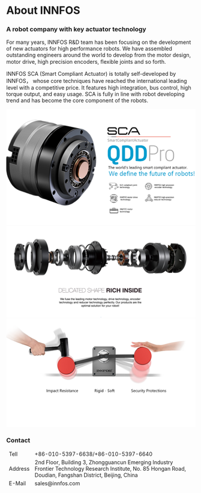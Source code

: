 # About INNFOS


### A robot company with key actuator technology

For many years, INNFOS R&D team has been focusing on the development of new actuators for high performance robots. We have assembled outstanding engineers around the world to develop from the motor design, motor drive, high precision encoders, ﬂexible joints and so forth. 

INNFOS SCA (Smart Compliant Actuator) is totally self-developed by INNFOS， whose core techniques have reached the international leading level with a competitive price. It features high integration, bus control, high torque output, and easy usage. SCA is fully in line with robot developing trend and has become the core component of the robots.


<img src="../img/About 1.png" >

<img src="../img/About 2.png" >

<img src="../img/About 3.png" >


### Contact

<table><thead><tr style="background:PaleTurquoise">
 <tr><td>Tell</td><td>+86-010-5397-6638/+86-010-5397-6640</td></tr>
 <tr><td>Address</td><td>2nd Floor, Building 3, Zhongguancun Emerging Industry Frontier Technology Research Institute, No. 85 Hongan Road, Doudian, Fangshan District, Beijing, China</td></tr>
 <tr><td>E-Mail</td><td>sales@innfos.com</td></tr>
</tbody></table>
